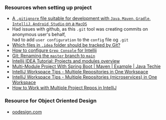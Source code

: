 ### Resources when setting up project

* [A `.gitignore` file suitable for development with `Java`, `Maven`, `Gradle`, `IntelliJ`, `Android Studio` on a `MacOS`](https://gist.github.com/edesdan/6bb43343740bcd54ef0f56a384a2f66f)
* Had issues with github, as this `.git` tool was creating commits on anonymous user's behalf, <br/>
  had to add `user configuration` to the `config` file og `.git`
* [Which files in `.idea` folder should be tracked by Git?](https://stackoverflow.com/questions/43198273/which-files-in-idea-folder-should-be-tracked-by-git)
* [How to configure `Grep Console` for Intellij](https://stackoverflow.com/questions/24430340/how-to-configure-grep-console-for-intellij)
* [Git: Renaming the `master` branch to `main`](https://dev.to/rhymu8354/git-renaming-the-master-branch-137b)
* [Intellij IDEA Tutorial: Projects and modules overview](https://www.youtube.com/watch?v=IGgED_ihY5c&ab_channel=CraftOfProgramming)
* [Multi-Module Project With Spring Boot | Maven | Example | Java Techie](https://www.youtube.com/watch?v=DG9B2w-N42s&ab_channel=JavaTechie)
* [IntelliJ Workspace Tips - Multiple Repositories in One Workspace](https://www.youtube.com/watch?v=9pRf3VRXEdo&ab_channel=SpringFrameworkGuru)
* [IntelliJ Workspace Tips - Multiple Repositories (microservices) in One Workspace](https://www.youtube.com/watch?v=9pRf3VRXEdo&ab_channel=SpringFrameworkGuru)
* [How to Work with Multiple Project Repos in IntelliJ](https://www.youtube.com/watch?v=mToyuBV_ydw&ab_channel=TestOxide)

### Resource for Object Oriented Design

* [oodesign.com](https://www.oodesign.com/)